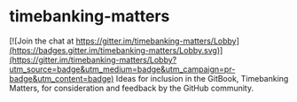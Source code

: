 # timebanking-matters

[![Join the chat at https://gitter.im/timebanking-matters/Lobby](https://badges.gitter.im/timebanking-matters/Lobby.svg)](https://gitter.im/timebanking-matters/Lobby?utm_source=badge&utm_medium=badge&utm_campaign=pr-badge&utm_content=badge)
Ideas for inclusion in the GitBook, Timebanking Matters, for consideration and feedback by the GitHub community.

